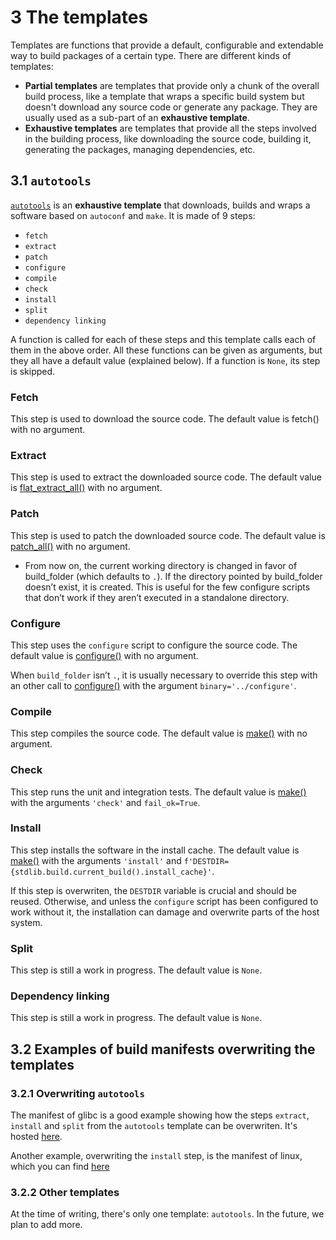 # 3 The templates
Templates are functions that provide a default, configurable and extendable way to build packages of a certain type.
There are different kinds of templates:
* **Partial templates** are templates that provide only a chunk of the overall build process, like a template that wraps a specific build system but doesn't download any source code or generate any package.
They are usually used as a sub-part of an **exhaustive template**.
* **Exhaustive templates** are templates that provide all the steps involved in the building process, like downloading the source code, building it, generating the packages, managing dependencies, etc.

## 3.1 `autotools`
[`autotools`](https://docs.raven-os.org/nbuild/master/stdlib.template.autotools.html#module-stdlib.template.autotools) is an **exhaustive template** that downloads, builds and wraps a software based on `autoconf` and `make`.
It is made of 9 steps:
* `fetch`
* `extract`
* `patch`
* `configure`
* `compile`
* `check`
* `install`
* `split`
* `dependency linking`

A function is called for each of these steps and this template calls each of them in the above order.
All these functions can be given as arguments, but they all have a default value (explained below). If a function is `None`, its step is skipped.

### Fetch
This step is used to download the source code. The default value is fetch() with no argument.

### Extract
This step is used to extract the downloaded source code. The default value is [flat_extract_all()](https://docs.raven-os.org/nbuild/master/stdlib.extract.html#stdlib.extract.flat_extract_all) with no argument.

### Patch
This step is used to patch the downloaded source code.
The default value is [patch_all()](https://docs.raven-os.org/nbuild/master/stdlib.patch.html#stdlib.patch.patch_all) with no argument.

* From now on, the current working directory is changed in favor of build_folder (which defaults to `.`).
If the directory pointed by build_folder doesn’t exist, it is created.
This is useful for the few configure scripts that don’t work if they aren’t executed in a standalone directory.

### Configure
This step uses the `configure` script to configure the source code.
The default value is [configure()](https://docs.raven-os.org/nbuild/master/stdlib.template.configure.html#stdlib.template.configure.configure) with no argument.

When `build_folder` isn’t `.`, it is usually necessary to override this step with an other call to [configure()](https://docs.raven-os.org/nbuild/master/stdlib.template.configure.html#stdlib.template.configure.configure) with the argument `binary='../configure'`.

### Compile
This step compiles the source code.
The default value is [make()](https://docs.raven-os.org/nbuild/master/stdlib.template.make.html#stdlib.template.make.make) with no argument.

### Check
This step runs the unit and integration tests.
The default value is [make()](https://docs.raven-os.org/nbuild/master/stdlib.template.make.html#stdlib.template.make.make) with the arguments `'check'` and `fail_ok=True`.

### Install
This step installs the software in the install cache.
The default value is [make()](https://docs.raven-os.org/nbuild/master/stdlib.template.make.html#stdlib.template.make.make) with the arguments `'install'` and `f'DESTDIR={stdlib.build.current_build().install_cache}'`.

If this step is overwriten, the `DESTDIR` variable is crucial and should be reused.
Otherwise, and unless the `configure` script has been configured to work without it, the installation can damage and overwrite parts of the host system.

### Split
This step is still a work in progress.
The default value is `None`.

### Dependency linking
This step is still a work in progress.
The default value is `None`.

## 3.2 Examples of build manifests overwriting the templates
### 3.2.1 Overwriting `autotools`
The manifest of glibc is a good example showing how the steps `extract`, `install` and `split` from the `autotools` template can be overwriten.
It's hosted [here](https://github.com/raven-os/nbuild-manifests/blob/master/sys-libs/glibc/glibc.py).

Another example, overwriting the `install` step, is the manifest of linux, which you can find [here](https://github.com/raven-os/nbuild-manifests/blob/e58a07d9ac1d3e1bd761ae264269d1e308260936/kernel/linux/linux.py)

### 3.2.2 Other templates
At the time of writing, there's only one template: `autotools`. In the future, we plan to add more.